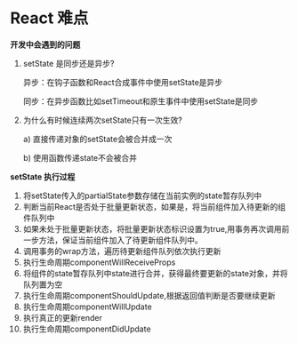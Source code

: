 # React 难点

**开发中会遇到的问题**

1. setState 是同步还是异步?

   异步：在钩子函数和React合成事件中使用setState是异步

   同步：在异步函数比如setTimeout和原生事件中使用setState是同步  

2. 为什么有时候连续两次setState只有一次生效?

   a) 直接传递对象的setState会被合并成一次

   b) 使用函数传递state不会被合并

**setState 执行过程**

1. 将setState传入的partialState参数存储在当前实例的state暂存队列中
2. 判断当前React是否处于批量更新状态，如果是，将当前组件加入待更新的组件队列中
3. 如果未处于批量更新状态，将批量更新状态标识设置为true,用事务再次调用前一步方法，保证当前组件加入了待更新组件队列中。
4. 调用事务的wrap方法，遍历待更新组件队列依次执行更新
5. 执行生命周期componentWillReceiveProps
6. 将组件的state暂存队列中state进行合并，获得最终要更新的state对象，并将队列置为空
7. 执行生命周期componentShouldUpdate,根据返回值判断是否要继续更新
8. 执行生命周期componentWillUpdate
9. 执行真正的更新render
10. 执行生命周期componentDidUpdate

